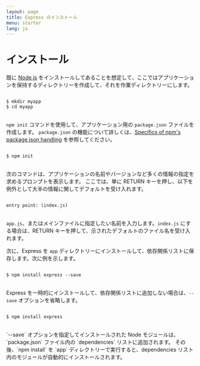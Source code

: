 ```yaml
---
layout: page
title: Express のインストール
menu: starter
lang: ja
---
```

<!---
 Copyright (c) 2016 StrongLoop, IBM, and Express Contributors
 License: MIT
-->

# インストール

既に [Node.js](https://nodejs.org/) をインストールしてあることを想定して、ここではアプリケーションを保持するディレクトリーを作成して、それを作業ディレクトリーにします。

<pre>
<code class="language-sh" translate="no">
$ mkdir myapp
$ cd myapp
</code>
</pre>

`npm init` コマンドを使用して、アプリケーション用の `package.json` ファイルを作成します。
`package.json` の機能について詳しくは、[Specifics of npm's package.json handling](https://docs.npmjs.com/files/package.json) を参照してください。

<pre>
<code class="language-sh" translate="no">
$ npm init
</code>
</pre>

次のコマンドは、アプリケーションの名前やバージョンなど多くの情報の指定を求めるプロンプトを表示します。
ここでは、単に RETURN キーを押し、以下を例外として大半の情報に関してデフォルトを受け入れます。

<pre>
<code class="language-sh" translate="no">
entry point: (index.js)
</code>
</pre>

`app.js`、またはメインファイルに指定したい名前を入力します。`index.js` にする場合は、RETURN キーを押して、示されたデフォルトのファイル名を受け入れます。

次に、Express を `app` ディレクトリーにインストールして、依存関係リストに保存します。次に例を示します。

<pre>
<code class="language-sh" translate="no">
$ npm install express --save
</code>
</pre>

Express を一時的にインストールして、依存関係リストに追加しない場合は、`--save` オプションを省略します。

<pre>
<code class="language-sh" translate="no">
$ npm install express
</code>
</pre>

<div class="doc-box doc-info" markdown="1">
`--save` オプションを指定してインストールされた Node モジュールは、`package.json` ファイル内の `dependencies` リストに追加されます。
その後、`npm install` を `app` ディレクトリーで実行すると、dependencies リスト内のモジュールが自動的にインストールされます。
</div>
